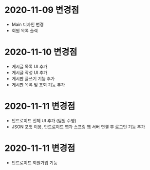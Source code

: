 # 2020-11-09 변경점

 - Main 디자인 변경
 - 회원 목록 출력

# 2020-11-10 변경점

 - 게시글 목록 UI 추가
 - 게시글 작성 UI 추가
 - 게시판 글쓰기 기능 추가
 - 게시판 목록 및 조회 기능 추가
 
 
 # 2020-11-11 변경점
 
 - 안드로이드 전체 UI 추가 (팀원 수행)
 - JSON 포맷 이용, 안드로이드 앱과 스프링 웹 서버 연결 후 로그인 기능 추가

 # 2020-11-11 변경점
 - 안드로이드 회원가입 기능 
